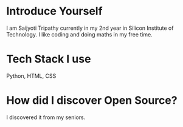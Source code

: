 # Introduce Yourself

I am Saijyoti Tripathy currently in my 2nd year in Silicon Institute of Technology. I like coding and doing maths in my free time.

# Tech Stack I use

Python, HTML, CSS

# How did I discover Open Source?

I discovered it from my seniors.